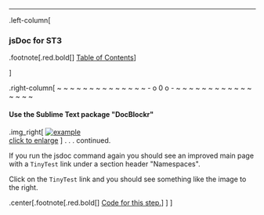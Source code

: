 ---
.left-column[
  ### jsDoc for ST3
.footnote[.red.bold[] [Table of Contents](./)] 
<!-- H -->]
.right-column[
~ ~ ~ ~ ~ ~ ~ ~ ~ ~ ~ ~ ~ ~ - o 0 o - ~ ~ ~ ~ ~ ~ ~ ~ ~ ~ ~ ~ ~ ~ ~ ~

#### Use the Sublime Text package "DocBlockr"

.img_right[
  <a href="http://i.imgur.com/VX85WIE.png" target="_blank">![example](http://i.imgur.com/LY7yErF.png)<br/>click to enlarge</a>
]
. . . continued.

If you run the jsdoc command again you should see an improved main page with a ```TinyTest``` link under a section header "Namespaces".

Click on the ```TinyTest``` link and you should see something like the image to the right.

<!-- Code for this begins at line #83 -->
<!-- B -->
.center[.footnote[.red.bold[] <a href="https://github.com/martinhbramwell/Meteor-CI-Tutorial/blob/master/Part05_AutomaticDocumentationInTheCloud.sh#L83" target="_blank">Code for this step.</a>] ]
]
